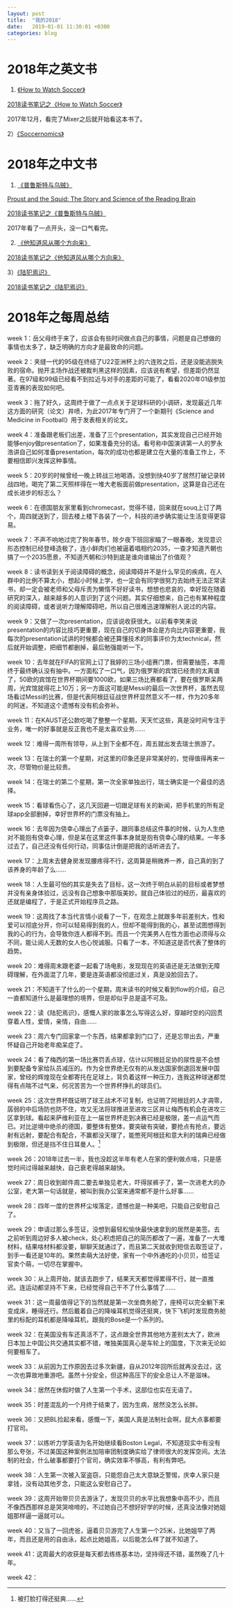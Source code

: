 ```yaml
---
layout: post
title:  "我的2018"
date:   2019-01-01 11:30:01 +0300
categories: blog
---
```


2018年之英文书
=

1) [《How to Watch Soccer》](https://www.goodreads.com/book/show/30899651-how-to-watch-soccer)

[2018读书笔记之《How to Watch Soccer》](../../../2018/01/19/reading.html)

2017年12月，看完了Mixer之后就开始看这本书了。

2）[《Soccernomics》](https://www.goodreads.com/book/show/6617185-soccernomics)

2018年之中文书
=

1) [《普鲁斯特与乌贼》](https://book.douban.com/subject/11538546/)

[Proust and the Squid: The Story and Science of the Reading Brain](https://www.goodreads.com/book/show/289751.Proust_and_the_Squid)

[2018读书笔记之《普鲁斯特与乌贼》](../../../2018/03/09/reading.html)

2017年看了一点开头，没一口气看完。

2) [《他知道风从哪个方向来》](https://book.douban.com/subject/26662515/)

[2018读书笔记之《他知道风从哪个方向来》](../../../2018/05/10/reading.html)

3）[《陆犯焉识》](https://book.douban.com/subject/6880158/)

[2018读书笔记之《陆犯焉识》](../../../2018/06/06/reading.html)


2018年之每周总结
=

week 1：岳父母终于来了，应该会有些时间做点自己的事情，问题是自己想做的事情也太多了，缺乏明确的方向才是最致命的问题。

week 2：夹缝一代的95级在终结了U22亚洲杯上的六连败之后，还是没能逃脱失败的宿命。抛开主场作战还被裁判黑这样的因素，应该说有希望，但差距仍然显著。在97级和99级已经看不到拉近与对手的差距的可能了，看看2020年01级参加亚青赛的表现如何吧。

week 3：拖了好久，这周终于做了一点点关于足球科研的小调研，发现最近几年这方面的研究（论文）井喷，为此2017年专门开了一个新期刊《Science and Medicine in Football》用于发表相关的论文。

week 4：准备跟老板们出差，准备了三个presentation，其实发现自己已经开始能够enjoy做presentation了，如果准备充分的话。看号称中国演讲第一人的罗永浩讲自己如何准备presentation，每次的成功也都是建立在大量的准备工作上，不要相信即兴发挥这种事情。

week 5：20岁的时候曾经一晚上转战三地喝酒，没想到快40岁了居然打破记录转战四地，喝完了第二天照样得在一堆大老板面前做presentation，这算是自己还在成长进步的标志么？

week 6：在德国朋友家里看到chromecast，觉得不错，回来就在souq上订了两个，周四就送到了，回去楼上楼下各装了一个，科技的进步确实能让生活变得更容易。

week 7：不声不响地过完了狗年春节，除夕夜下班回家瞄了一眼春晚，发现意识形态控制已经登峰造极了，连小鲜肉们也被逼着唱相约2035，一查才知道兲朝也搞了一个2035愿景，不知道兲朝和沙特到底是谁向谁输出了价值观？

week 8：读书读到关于阅读障碍的概念，阅读障碍并不是什么罕见的疾病，在人群中的比例不算太小，想起小时候上学，也一定会有同学很努力去始终无法正常读书，却一定会被老师和父母斥责为懒惰不好好读书，想想也悲哀的，幸好现在随着研究的深入，越来越多的人意识到了这个问题。其实仔细想来，自己也有某种程度的阅读障碍，或者说听力理解障碍吧，所以自己很难迅速理解别人说过的内容。

week 9：又做了一次presentation，应该说收获很大。以前看李笑来说presentation的内容比技巧更重要，现在自己的切身体会是方向比内容更重要，我每次的presentation试讲的时候都会被还算懂技术的同事评价为太technical，然后就开始调整，把细节都删掉，最后勉强能听一下。

week 10：去年就在FIFA的官网上订了我婷的三场小组赛门票，但需要抽签，本周终于最终确认没有抽中。一方面松了一口气，因为俄罗斯的宾馆已经贵的太离谱了，50欧的宾馆在世界杯期间要1000欧，如果三场比赛都看了，要在俄罗斯呆两周，光宾馆就得花上10万；另一方面这可能是Messi的最后一次世界杯，虽然去现场看过Messi的比赛，但是代表阿根廷征战世界杯显然意义不一样，作为20多年的阿迷，不知道这个遗憾有没有机会弥补。

week 11：在KAUST还公款吃喝了整整一个星期，天天忙这些，真是没时间专注于业务，唯一的好事就是反正我也不是太喜欢业务……

week 12：难得一周所有领导，从上到下全都不在，周五就出发去瑞士旅游了。

week 13：在瑞士的第一个星期，对这里的印象还是非常美好的，觉得值得再来一次，尽管物价是比较贵。

week 14：在瑞士的第二个星期，第一次全家单独出行，瑞士确实是一个最佳的选择。

week 15：看球看伤心了，这几天回避一切跟足球有关的新闻，把手机里的所有足球app全部删掉，幸好世界杯的门票没有抽上。

week 16：去年因为侥幸心理出了点篓子，跟同事总结这件事的时候，认为人生绝对不能抱有侥幸心理，但是呆在这里这件事本身就是抱有侥幸心理的结果。一年多过去了，自己还没有任何行动，同事估计倒是把我的话听进去了。

week 17：上周末去健身房发现腰疼得不行，这周算是稍微养一养，自己真的到了该养身的年龄了么……

week 18：人生最可怕的其实是失去了目标，这一次终于明白从前的目标或者梦想并没有亲身体验过，远没有自己想象中那版美妙。就自己体验过的经历，最喜欢的还就是编程了，于是正式开始程序员之路。

week 19：这周找了本当代言情小说看了一下，在观念上就跟多年前差别大，性和爱可以彻底分开，你可以轻易得到我的人，但却不能得到我的心，甚至试图想得到我的心的行为，会导致你连人都得不到。而且一个完美男人在性方面也必须得与众不同，能让阅人无数的女人也心悦诚服。只看了一本，不知道这是否代表了整体的趋势。

week 20：难得周末跟老婆一起看了场电影，发现现在的英语还是无法做到无障碍理解，在外面混了几年，要是连英语都没彻底过关，真是没脸回去了。

week 21：不知道干了什么的一个星期，周末读书的时候又看到flow的介绍，自己一直都知道什么是最理想的境界，但是却似乎总是遥不可及。

week 22：读《陆犯焉识》，感慨人家的故事怎么写得这么好，穿越时空的闪回贯穿着人性，爱情，亲情，自由……

week 23：周六专门回家拿一个东西，结果都拿到门口了，还是忘带出去，严重怀疑自己开始老年痴呆症了。

week 24：看了梅西的第一场比赛罚丢点球，估计以阿根廷足协的尿性是不会想到要配备专家给队员减压的。作为全世界绝无仅有的从发达国家倒退回发展中国家，曾经的辉煌现在全都寄托在足球上，背负着这样一种压力，连我这种球迷都觉得有点喘不过气来，何况苦苦为一个世界杯挣扎的球员们。

week 25：这次世界杯既证明了球王战术不可复制，也证明了阿根廷的人才凋零，孱弱的中后场防也防不住，攻又无法将球推进至进攻三区并让梅西有机会在进攻三区拿到球。看起来萨维利亚在上一届世界杯走到决赛已经是极限，差一点运气而已。对比逆境中绝杀的德国，要整体有整体，要突破有突破，要抢点有抢点，要远射有远射，要配合有配合，不赢都没天理了，能憋死阿根廷和意大利的瑞典已经做到极限，但还是挡不住日耳曼人。[^1]

week 26：2018年过去一半，我也没趁这半年有老人在家的便利做点啥，只是感觉时间过得越来越快，自己衰老得越来越快。

week 27：周日收到邮件周二要去单独见老大，吓得尿裤子了，第一次进老大的办公室，老大第一句话就是，被叫到我办公室来通常都不是什么好事……

week 28：四年一度的世界杯尘埃落定，遗憾也是一种美吧，只能自己安慰自己了。

week 29：申请过那么多签证，没想到最轻松愉快最快速拿到的居然是美签。去之前听到周边好多人被check，处心积虑把自己的简历都改了一遍，准备了一大堆材料，结果啥材料都没要，聊聊天就通过了，而且第二天就收到短信去取签证了，到手一看还是10年的。果然卖萌大法好使，家有一个中外通吃的小贝贝，给签证官卖个萌，一切尽在掌握中。

week 30：从上周开始，就该去跑步了，结果天天都觉得累得不行，就一直推迟。连运动都坚持不下来，已经觉得自己干不了什么事情了……

week 31：这一周最值得记下的当然就是第一次坐商务舱了，座椅可以完全躺下来变成床，睡得还行。然后戴着自己的降噪耳机觉得还挺爽，快下飞机时发现商务舱里的标配的耳机都是降噪耳机，跟我的Bose是一个系列的。

week 32：在美国没有车还真活不了，这点跟全世界其他地方差别太大了，欧洲日本加上中国公共交通其实都不错，唯独美国真心是车轮上的国度，下次来无论如何要租车了。

week 33：从前因为工作原因去过多次新疆，自从2012年回所后就再没去过，这一次也算故地重游吧。虽然十分安全，但这种高压下的安全总让人不是滋味。

week 34：居然在休假时做了人生第一个手术，这部位也实在无语了。

week 35：时差混乱的一个月终于结束了，因为生病，居然没怎么长胖。

week 36：又把BL捡起来看，感慨一下，美国人真是法制社会啊，屁大点事都要打官司。

week 37：以练听力学英语为名开始继续看Boston Legal，不知道现实中有没有那么夸张，不过美国这种案例法加陪审团制度确实给了律师很大的发挥空间。太法制的社会，什么破事都要打个官司，确实效率不够高，有利有弊吧。

week 38：人生第一次被入室盗窃，只能怨自己太大意缺乏警惕，庆幸人家只是拿钱，没有动其他歹念，只能这么安慰自己了。

week 39：这周开始带贝贝去游泳了，发现贝贝的水平比我想象中高不少，而且不像西西那样总是哭哭啼啼的，不过她自己不想好好学的时候，还真没法像对她姐姐那样逼一逼就可以。

week 40：又当了一回虎爸，逼着贝贝游完了人生第一个25米，比她姐早了两年，而且还是用的自由泳，起点比她姐高，以后能怎么样了就不知道了。

week 41：这周最大的收获是每天都去练练基本功，坚持得还不错，虽然晚了几十年。

week 42：



<!--footnote area-->
[^1]: 被打脸打得还挺爽……

<!--end-->
